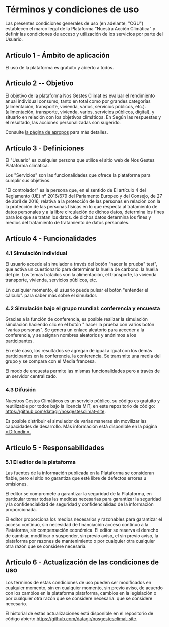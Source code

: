 # Términos y condiciones de uso

Las presentes condiciones generales de uso (en adelante, "CGU") establecen
el marco legal de la Plataforma "Nuestra Acción Climática" y definir
las condiciones de acceso y utilización de los servicios por parte del Usuario.

## Artículo 1 - Ámbito de aplicación

El uso de la plataforma es gratuito y abierto a todos.

## Artículo 2 -- Objetivo

El objetivo de la plataforma Nos Gestes Climat es evaluar el rendimiento anual individual
consumo, tanto en total como por grandes categorías (alimentación, transporte, vivienda, varios, servicios públicos, etc.).
(alimentación, transporte, vivienda, varios, servicios públicos,
digital), y situarlo en relación con los objetivos climáticos. En
Según las respuestas y el resultado, las acciones personalizadas son
sugerido.

Consulte [la página de apropos](/à-propos) para más detalles.

## Artículo 3 - Definiciones

El "Usuario" es cualquier persona que utilice el sitio web de Nos Gestes
Plataforma climática.

Los "Servicios" son las funcionalidades que ofrece la plataforma
para cumplir sus objetivos.

"El controlador" es la persona que, en el sentido de
El artículo 4 del Reglamento (UE) nº 2016/679 del Parlamento Europeo y del
Consejo, de 27 de abril de 2016, relativa a la protección de las personas en relación con la
la protección de las personas físicas en lo que respecta al tratamiento de datos personales y a la libre circulación de dichos datos, determina los fines para los que se tratan los datos.
de dichos datos determina los fines y medios del tratamiento de
tratamiento de datos personales.

## Artículo 4 - Funcionalidades

### 4.1 Simulación individual

El usuario accede al simulador a través del botón "hacer la prueba"
test", que activa un cuestionario para determinar la huella de carbono.
la huella del pie. Los temas tratados son la alimentación, el transporte, la vivienda
transporte, vivienda, servicios públicos, etc.

En cualquier momento, el usuario puede pulsar el botón "entender el cálculo".
para saber más sobre el simulador.

### 4.2 Simulación bajo el grupo mundial: conferencia y encuesta

Gracias a la función de conferencia, es posible realizar la simulación
simulación haciendo clic en el botón " hacer la prueba con varios
botón "varias personas". Se genera un enlace aleatorio para acceder a la conferencia,
y se asignan nombres aleatorios y anónimos a los participantes.

En este caso, los resultados se agregan de igual a igual con los demás participantes en la conferencia.
la conferencia. Se transmite una media del grupo y se compara con el
Media francesa.

El modo de encuesta permite las mismas funcionalidades pero a través de un servidor centralizado.

### 4.3 Difusión

Nuestros Gestos Climáticos es un servicio público, su código es gratuito y
reutilizable por todos bajo la licencia MIT, en este repositorio de código: https://github.com/datagir/nosgestesclimat-site.

Es posible distribuir el simulador de varias maneras
sin movilizar las capacidades de desarrollo. Más información
está disponible en la página
[« Difundir ».](https://nosgestesclimat.fr/diffuser)

## Artículo 5 - Responsabilidades

### 5.1 El editor de la plataforma

Las fuentes de la información publicada en la Plataforma se consideran
fiable, pero el sitio no garantiza que esté libre de defectos
errores u omisiones.

El editor se compromete a garantizar la seguridad de la Plataforma, en particular
tomar todas las medidas necesarias para garantizar la seguridad y la confidencialidad de
seguridad y confidencialidad de la información proporcionada.

El editor proporciona los medios necesarios y razonables para garantizar el acceso continuo, sin necesidad de financiación
acceso continuo a la Plataforma, sin compensación económica. El editor
se reserva el derecho de cambiar, modificar o suspender, sin previo aviso, el
sin previo aviso, la plataforma por razones de mantenimiento o por cualquier otra
cualquier otra razón que se considere necesaria.

## Artículo 6 - Actualización de las condiciones de uso

Los términos de estas condiciones de uso pueden ser modificados en cualquier momento, sin
en cualquier momento, sin previo aviso, de acuerdo con los cambios en la plataforma
plataforma, cambios en la legislación o por cualquier otra razón que se considere necesaria.
que se considere necesario.

El historial de estas actualizaciones está disponible en el repositorio de código abierto https://github.com/datagir/nosgestesclimat-site.
